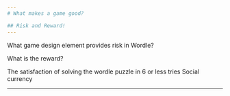```yaml
---
# What makes a game good?

## Risk and Reward!
---
```


What game design element provides risk in Wordle?

What is the reward?

The satisfaction of solving the wordle puzzle in 6 or less tries
Social currency

---
